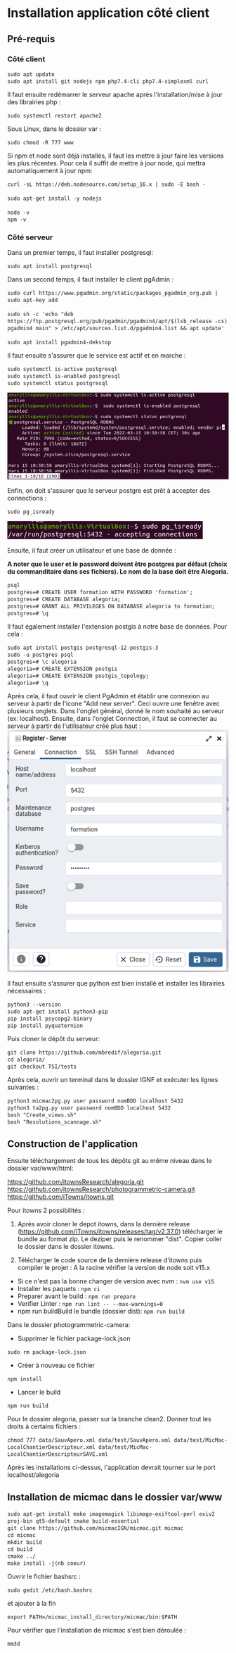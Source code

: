 # Installation application côté client

## Pré-requis

### Côté client

```
sudo apt update
sudo apt install git nodejs npm php7.4-cli php7.4-simplexml curl
```

Il faut ensuite redémarrer le serveur apache après l'installation/mise à jour des librairies php :
```
sudo systemctl restart apache2
```

Sous Linux, dans le dossier var : 
```
sudo chmod -R 777 www
```

Si npm et node sont déjà installés, il faut les mettre à jour faire les versions les plus récentes. Pour cela il suffit de mettre à jour node, qui mettra automatiquement à jour npm:
```
curl -sL https://deb.nodesource.com/setup_16.x | sudo -E bash -

sudo apt-get install -y nodejs

node -v
npm -v 
```

### Côté serveur

Dans un premier temps, il faut installer postgresql:
```
sudo apt install postgresql
```

Dans un second temps, il faut installer le client pgAdmin :
```
sudo curl https://www.pgadmin.org/static/packages_pgadmin_org.pub | sudo apt-key add

sudo sh -c 'echo "deb https://ftp.postgresql.org/pub/pgadmin/pgadmin4/apt/$(lsb_release -cs) pgadmin4 main" > /etc/apt/sources.list.d/pgadmin4.list && apt update'

sudo apt install pgadmin4-dekstop
```

Il faut ensuite s'assurer que le service est actif et en marche :
```
sudo systemctl is-active postgresql
sudo systemctl is-enabled postgresql
sudo systemctl status postgresql
```
![image](img/InstallPostGre.PNG)

Enfin, on doit s'assurer que le serveur postgre est prêt à accepter des connections :
```
sudo pg_isready
```
![image](img/InstallPostGre2.PNG)

Ensuite, il faut créer un utilisateur et une base de donnée :

**A noter que le user et le password doivent être postgres par défaut (choix du commanditaire dans ses fichiers). Le nom de la base doit être Alegoria.**
```
psql
postgres=# CREATE USER formation WITH PASSWORD 'formation';
postgres=# CREATE DATABASE alegoria;
postgres=# GRANT ALL PRIVILEGES ON DATABASE alegoria to formation;
postgres=# \q
```

Il faut également installer l'extension postgis à notre base de données. Pour cela :
```
sudo apt install postgis postgresql-12-postgis-3
sudo -u postgres psql
postgres=# \c alegoria
alegoria=# CREATE EXTENSION postgis
alegoria=# CREATE EXTENSION postgis_topology;
alegoria=# \q
```

Après cela, il faut ouvrir le client PgAdmin et établir une connexion au serveur à partir de l'icone "Add new server". Ceci ouvre une fenêtre avec plusieurs onglets. Dans l'onglet général, donné le nom souhaité au serveur (ex: localhost). Ensuite, dans l'onglet Connection, il faut se connecter au serveur à partir de l'utilisateur créé plus haut :
![image](img/InstallBDD.PNG)

Il faut ensuite s'assurer que python est bien installé et installer les librairies nécessaires :
```
python3 --version
sudo apt-get install python3-pip 
pip install psycopg2-binary
pip install pyquaternion
```

Puis cloner le dépôt du serveur:
```
git clone https://github.com/mbredif/alegoria.git
cd alegoria/
git checkout TSI/tests
```

Après cela, ouvrir un terminal dans le dossier IGNF et exécuter les lignes suivantes :
```
python3 micmac2pg.py user password nomBDD localhost 5432
python3 ta2pg.py user password nomBDD localhost 5432
bash "Create_views.sh"
bash "Resolutions_scannage.sh"
```

## Construction de l'application

Ensuite téléchargement de tous les dépôts git au même niveau dans le dossier var/www/html:

https://github.com/itownsResearch/alegoria.git  
https://github.com/itownsResearch/photogrammetric-camera.git  
https://github.com/iTowns/itowns.git  

Pour itowns 2 possibilités :
1) Après avoir cloner le depot itowns, dans la dernière release (https://github.com/iTowns/itowns/releases/tag/v2.37.0) télécharger le bundle au format zip. Le deziper puis le renommer "dist". Copier coller le dossier dans le dossier itowns.

2) Télécharger le code source de la dernière release d'itowns puis compiler le projet :
A la racine vérifier la version de node soit v15.x
- Si ce n'est pas la bonne changer de version avec nvm :
`nvm use v15`
- Installer les paquets :
`npm ci`
- Preparer avant le build :
`npm run prepare`
- Verifier Linter :
`npm run lint -- --max-warnings=0`
- npm run buildBuild le bundle (dossier dist):
`npm run build`

Dans le dossier photogrammetric-camera:
- Supprimer le fichier package-lock.json
```
sudo rm package-lock.json
```
- Créer à nouveau ce fichier
```
npm install 
```
- Lancer le build
```
npm run build
```


Pour le dossier alegoria, passer sur la branche clean2. 
Donner tout les droits à certains fichiers :

```
chmod 777 data/SauvApero.xml data/test/SauvApero.xml data/test/MicMac-LocalChantierDescripteur.xml data/test/MicMac-LocalChantierDescripteurSAVE.xml
```

Après les installations ci-dessus, l'application devrait tourner sur le port localhost/alegoria

## Installation de micmac dans le dossier var/www
```
sudo apt-get install make imagemagick libimage-exiftool-perl exiv2 proj-bin qt5-default cmake build-essential
git clone https://github.com/micmacIGN/micmac.git micmac
cd micmac
mkdir build
cd build
cmake ../
make install -j(nb coeur)
```

Ouvrir le fichier bashsrc : 
```
sudo gedit /etc/bash.bashrc
```
et ajouter à la fin
```
export PATH=/micmac_install_directory/micmac/bin:$PATH
```

Pour vérifier que l'installation de micmac s'est bien déroulée :
```
mm3d
```
